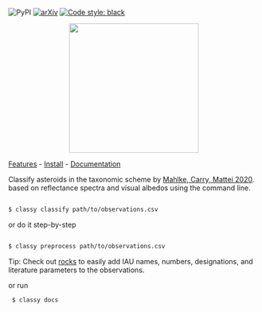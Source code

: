 ![PyPI](https://img.shields.io/pypi/v/space-classy) [![arXiv](https://img.shields.io/badge/arXiv-2203.11229-f9f107.svg)](https://arxiv.org/abs/2203.11229) [![Code style: black](https://img.shields.io/badge/code%20style-black-000000.svg)](https://github.com/psf/black)

<p align="center">
  <img width="260" src="https://raw.githubusercontent.com/maxmahlke/classy/main/docs/gfx/logo_classy.png">
</p>

[Features](#features) - [Install](#install) - [Documentation](#documentation)

Classify asteroids in the taxonomic scheme by [Mahlke, Carry, Mattei 2020](https://arxiv.org/abs/2203.11229).
based on reflectance spectra and visual albedos using the command line.

``` sh

$ classy classify path/to/observations.csv

```

or do it step-by-step

``` sh

$ classy preprocess path/to/observations.csv

```

Tip: Check out [rocks](https://github.com/maxmahlke/rocks) to easily add IAU
names, numbers, designations, and literature parameters to the observations.

<!-- # Install -->

<!-- `classy` is available on the [python package index](https://pypi.org) as *space-classy*: -->

<!-- ``` sh -->
<!-- $ pip install space-classy -->
<!-- ``` -->

<!-- # Documentation -->

<!-- Check out the documentation at [classy.readthedocs.io](https://classy.readthedocs.io/en/latest/). -->
or run

     $ classy docs

<!-- # Contribute -->

<!-- Automatic determination of best smoothing parameters -->
<!-- Computation of asteroid class by weighted average -->
